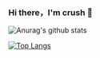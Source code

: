 ### Hi there，I'm crush 👋

<!--
**Crush/Crush** is a ✨ _special_ ✨ repository because its `README.md` (this file) appears on your GitHub profile.

Here are some ideas to get you started:

- 🔭 I’m currently working on ...
- 🌱 I’m currently learning ...
- 👯 I’m looking to collaborate on ...
- 🤔 I’m looking for help with ...
- 💬 Ask me about ...
- 📫 How to reach me: ...
- 😄 Pronouns: ...
- ⚡ Fun fact: ...
-->

![Anurag's github stats](https://github-readme-stats.vercel.app/api?username=KiligFei&show_icons=true&theme=cobalt)

[![Top Langs](https://github-readme-stats.vercel.app/api/top-langs/?username=KiligFei&layout=compact)](https://github.com/anuraghazra/github-readme-stats)
